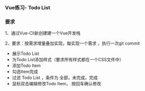 ### Vue练习- Todo List
### 要求
1、通过Vue-Cli新创建建一个Vue开发栈

2、要求：按需求增量叠加实现，每实现一个需求 ，执行一次git commit
- 展示Todo List
- 为Todo List添加样式（要求所有样式都在一个CSS文件中）
- 添加Todo Item
- 勾选Item完成
- 过滤 Todo List ，条件为 全部，未完成，完成
- 鼠标双击编辑修改Todo Item， 按回车确认修改
